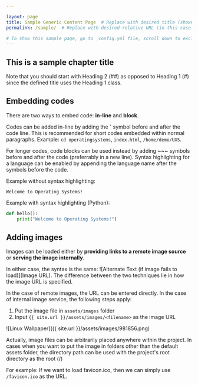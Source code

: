 ```yaml
---

layout: page
title: Sample Generic Content Page  # Replace with desired title (shown in tab bar and site header)
permalink: /sample/  # Replace with desired relative URL (in this case: http://SITE_URL/sample/)

# To show this sample page, go to _config.yml file, scroll down to exclude, and uncomment contents/sample.markdown
---
```


## This is a sample chapter title

Note that you should start with Heading 2 (##) as opposed to Heading 1 (#) since the defined title uses the Heading 1 class.

## Embedding codes

There are two ways to embed code: **in-line** and **block**.

Codes can be added in-line by adding the **\`** symbol before and after the code line. This is recommended for short codes embedded within normal paragraphs. Example: `cd operatingsystems`, `index.html`, `/home/demo/UXS`.

For longer codes, code blocks can be used instead by adding **\~\~\~** symbols before and after the code (preferrably in a new line). Syntax highlighting for a language can be enabled by appending the language name after the symbols before the code.

Example without syntax highlighting:

~~~
Welcome to Operating Systems!
~~~

Example with syntax highlighting (Python):

~~~python
def hello():
    print("Welcome to Operating Systems!")
~~~

## Adding images

Images can be loaded either by **providing links to a remote image source** or **serving the image internally**.

In either case, the syntax is the same: \!\[Alternate Text \(if image fails to load\)\]\(Image URL\). The difference between the two techniques lie in how the image URL is specified.

In the case of remote images, the URL can be entered directly. In the case of internal image service, the following steps apply:

1. Put the image file in `assets/images` folder
2. Input `{{ site.url }}/assets/images/<filename>` as the image URL

![Linux Wallpaper]({{ site.url }}/assets/images/981856.png)

Actually, image files can be arbitrarily placed anywhere within the project. In cases when you want to put the image in folders other than the default assets folder, the directory path can be used with the project's root directory as the root (/)

For example: If we want to load favicon.ico, then we can simply use `/favicon.ico` as the URL.
